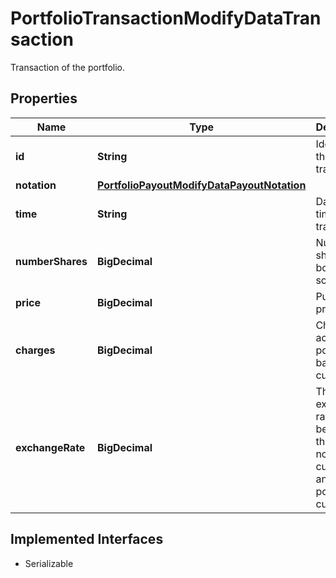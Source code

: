 

# PortfolioTransactionModifyDataTransaction

Transaction of the portfolio.

## Properties

Name | Type | Description | Notes
------------ | ------------- | ------------- | -------------
**id** | **String** | Identifier of the transaction. | 
**notation** | [**PortfolioPayoutModifyDataPayoutNotation**](PortfolioPayoutModifyDataPayoutNotation.md) |  |  [optional]
**time** | **String** | Date and time of the trade. |  [optional]
**numberShares** | **BigDecimal** | Number of shares bought or sold. |  [optional]
**price** | **BigDecimal** | Purchase price. |  [optional]
**charges** | **BigDecimal** | Charges accrued in portfolio&#39;s base currency. |  [optional]
**exchangeRate** | **BigDecimal** | The exchange rate between the notation&#39;s currency and the portfolio currency. |  [optional]


## Implemented Interfaces

* Serializable


